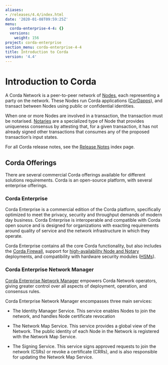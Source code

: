 ```yaml
---
aliases:
- /releases/4.4/index.html
date: '2020-01-08T09:59:25Z'
menu:
  corda-enterprise-4-4: {}
  versions:
    weight: 156
project: corda-enterprise
section_menu: corda-enterprise-4-4
title: Introduction to Corda
version: '4.4'
---
```



# Introduction to Corda

A Corda Network is a peer-to-peer network of [Nodes](../nodedocs.html), each representing a party on the network.
            These Nodes run Corda applications ([CorDapps](../cordapps.html)), and transact between Nodes using public or
            confidential identities.

When one or more Nodes are involved in a transaction, the transaction must be notarised. [Notaries](../notarydocs.html) are a specialized type
            of Node that provides uniqueness consensus by attesting that, for a given transaction, it has not already signed other
            transactions that consumes any of the proposed transaction’s input states.

For all Corda release notes, see the [Release Notes](release-notes-index.md) index page.


## Corda Offerings

There are several commercial Corda offerings available for different solutions requirements. Corda is an open-source platform,
                with several enterprise offerings.


### Corda Enterprise

Corda Enterprise is a commercial edition of the Corda platform, specifically optimized to meet the privacy, security and
                    throughput demands of modern day business. Corda Enterprise is interoperable and compatible with Corda open source and
                    is designed for organizations with exacting requirements around quality of service and the network infrastructure in
                    which they operate.

Corda Enterprise contains all the core Corda functionality, but also includes the [Corda Firewall](../firewalldocs.html),
                    support for [high-availability Node and Notary](../hadocs.html) deployments, and compatibility with hardware security modules ([HSMs](../hsmdoc.html)).


### Corda Enterprise Network Manager

[Corda Enterprise Network Manager](../cenmdocs.html) empowers Corda Network operators, giving greater control over all
                    aspects of deployment, operation, and consensus rules.

Corda Enterprise Network Manager encompasses three main services:


* The Identity Manager Service. This service enables Nodes to join the network, and handles Node certificate revocation


* The Network Map Service. This service provides a global view of the Network. The public identity of each Node in the Network is registered with the Network Map Service.


* The Signing Service. This service signs approved requests to join the network (CSRs) or revoke a certificate (CRRs), and is also responsible for updating the Network Map Service.








